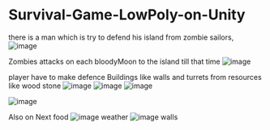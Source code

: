 # Survival-Game-LowPoly-on-Unity
there is a man which is try to defend his island from zombie sailors,
![image](https://user-images.githubusercontent.com/76806086/156386554-751259ab-2e95-4f0f-b0a2-c74570d30444.png)

Zombies attacks on each bloodyMoon to the island till that time 
![image](https://user-images.githubusercontent.com/76806086/156386779-98142840-d028-4a42-bbc2-4f9b2ca8740c.png)

player have to make defence Buildings like walls and turrets from resources like wood stone
![image](https://user-images.githubusercontent.com/76806086/156386909-01d069c3-c9ef-4a97-936b-47c26ce8bb14.png)
![image](https://user-images.githubusercontent.com/76806086/156387531-200f1693-6773-4582-ad99-5eb34c35dcf6.png)
![image](https://user-images.githubusercontent.com/76806086/156387959-032af2cb-251a-4bb3-a23e-f4cc4d69682d.png)


![image](https://user-images.githubusercontent.com/76806086/156377287-ad019871-83bb-456a-800a-65fe4ead4e75.png)


Also on Next food
![image](https://user-images.githubusercontent.com/76806086/156387729-3ab822bf-4786-4a6d-a7f8-7a0189366499.png)
weather
![image](https://user-images.githubusercontent.com/76806086/156387831-8a8c09c8-0f1c-48d9-a9ec-4bc5ff85ba48.png)
walls
